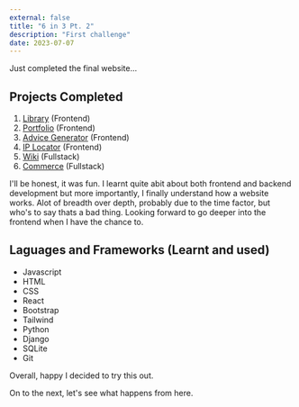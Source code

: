 ```yaml
---
external: false
title: "6 in 3 Pt. 2"
description: "First challenge"
date: 2023-07-07
---
```

Just completed the final website...

## Projects Completed
01. <a href='https://github.com/marcusjhang/library'>Library</a> (Frontend)
02. <a href='https://marcus-ang.dev'>Portfolio</a> (Frontend)
03. <a href='https://github.com/marcusjhang/FEM-advice-generator'>Advice Generator</a> (Frontend)
04. <a href='https://github.com/marcusjhang/iplocator'>IP Locator</a> (Frontend)
05. <a href='https://github.com/marcusjhang/wiki'>Wiki</a> (Fullstack)
06. <a href='https://github.com/marcusjhang/pokecommerce'>Commerce</a> (Fullstack)

I'll be honest, it was fun. I learnt quite abit about both frontend and backend development but more importantly, I finally understand how a website works. Alot of breadth over depth, probably due to the time factor, but who's to say thats a bad thing. Looking forward to go deeper into the frontend when I have the chance to.

## Laguages and Frameworks (Learnt and used)
- Javascript
- HTML
- CSS
- React
- Bootstrap
- Tailwind
- Python
- Django
- SQLite
- Git

Overall, happy I decided to try this out.

On to the next, let's see what happens from here. 